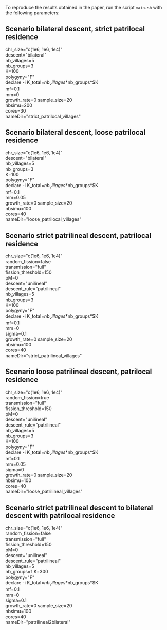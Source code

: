 To reproduce the results obtained in the paper, run the script `main.sh` with the following parameters:

## Scenario bilateral descent, strict patrilocal residence
chr_size="c(1e6, 1e6, 1e4)"  
descent="bilateral"  
nb_villages=5  
nb_groups=3  
K=100  
polygyny="F" \
declare -i K_total=$nb_villages*$nb_groups*$K  \
mf=0.1 \
mm=0  
growth_rate=0
sample_size=20  
nbsimu=200  
cores=30  
nameDir="strict_patrilocal_villages"

## Scenario bilateral descent, loose patrilocal residence
chr_size="c(1e6, 1e6, 1e4)"  
descent="bilateral"  
nb_villages=5  
nb_groups=3  
K=100  
polygyny="F" \
declare -i K_total=$nb_villages*$nb_groups*$K  \
mf=0.1 \
mm=0.05  
growth_rate=0
sample_size=20  
nbsimu=100  
cores=40  
nameDir="loose_patrilocal_villages"

## Scenario strict patrilineal descent, patrilocal residence
chr_size="c(1e6, 1e6, 1e4)"  
random_fission=false  
transmission="full"  
fission_threshold=150  \
pM=0  \
descent="unilineal"  
descent_rule="patrilineal"  
nb_villages=5  
nb_groups=3  
K=100  
polygyny="F"  \
declare -i K_total=$nb_villages*$nb_groups*$K  
mf=0.1 \
mm=0 \
sigma=0.1  
growth_rate=0
sample_size=20  
nbsimu=100   
cores=40  
nameDir="strict_patrilineal_villages"

## Scenario loose patrilineal descent, patrilocal residence
chr_size="c(1e6, 1e6, 1e4)"  
random_fission=true  
transmission="full"  
fission_threshold=150  \
pM=0  \
descent="unilineal"  
descent_rule="patrilineal"  
nb_villages=5  
nb_groups=3  
K=100  
polygyny="F"  \
declare -i K_total=$nb_villages*$nb_groups*$K  
mf=0.1 \
mm=0.05 \
sigma=0  
growth_rate=0
sample_size=20  
nbsimu=100   
cores=40  
nameDir="loose_patrilineal_villages"

## Scenario strict patrilineal descent to bilateral descent with patrilocal residence
chr_size="c(1e6, 1e6, 1e4)"  
random_fission=false  
transmission="full"  
fission_threshold=150  \
pM=0  \
descent="unilineal"  
descent_rule="patrilineal"  
nb_villages=5  
nb_groups=1
K=300  
polygyny="F"  \
declare -i K_total=$nb_villages*$nb_groups*$K  
mf=0.1 \
mm=0 \
sigma=0.1  
growth_rate=0
sample_size=20  
nbsimu=100   
cores=40  
nameDir="patrilineal2bilateral"
